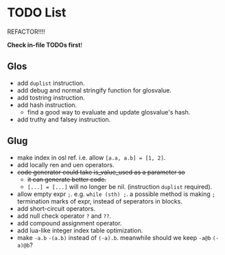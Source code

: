 # TODO List

REFACTOR!!!!

**Check in-file TODOs first**!

## Glos

- add `duplist` instruction.
- add debug and normal stringify function for glosvalue.
- add tostring instruction.
- add hash instruction.
  - find a good way to evaluate and update glosvalue's hash.
- add truthy and falsey instruction.

## Glug

- make index in osl ref. i.e. allow `[a.a, a.b] = [1, 2]`.
- add locally ren and uen operators.
- ~~code generator could take is_value_used as a parameter so~~
  - ~~it can generate better code.~~
  - `[...] = [...]` will no longer be nil. (instruction `duplist` required).
- allow empty expr `;`. e.g. `while (sth) ;`. a possible method is making `;` termination marks of expr, instead of seperators in blocks.
- add short-circuit operators.
- add null check operator `?` and `??`.
- add compound assignment operator.
- add lua-like integer index table optimization.
- make `-a.b` `-(a.b)` instead of `(-a).b`. meanwhile should we keep `-a@b` `(-a)@b`?
